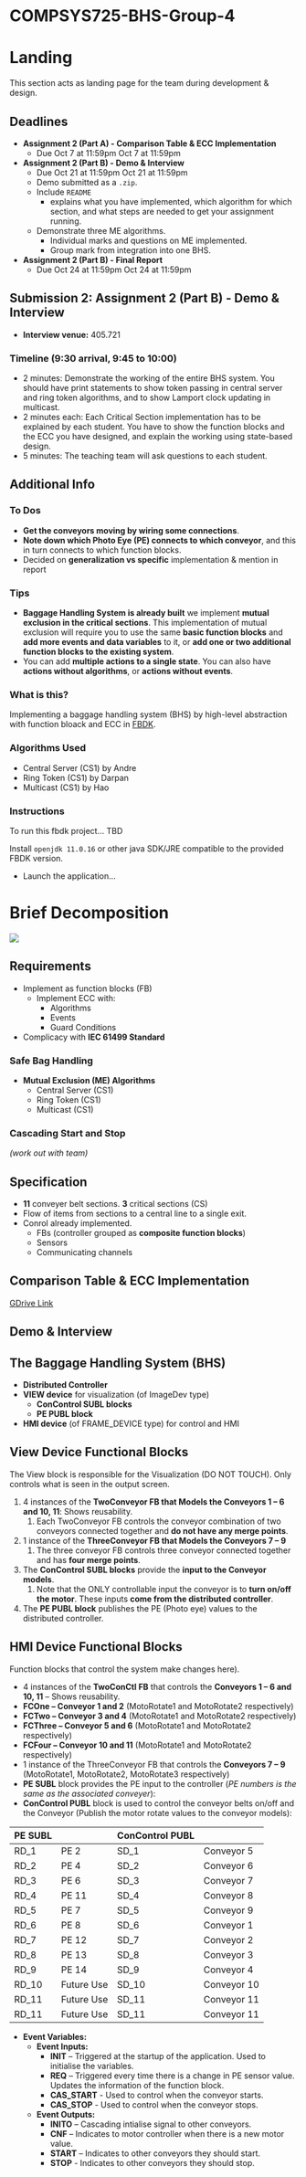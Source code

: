 # COMPSYS725-BHS-Group-4

# Landing

This section acts as landing page for the team during development & design.

## Deadlines

- **Assignment 2 (Part A) - Comparison Table & ECC Implementation**
  - Due Oct 7 at 11:59pm Oct 7 at 11:59pm
- **Assignment 2 (Part B) - Demo & Interview**
  - Due Oct 21 at 11:59pm Oct 21 at 11:59pm
  - Demo submitted as a `.zip`.
  - Include `README`
    - explains what you have implemented, which algorithm for which section, and what steps are needed to get your assignment running.
  - Demonstrate three ME algorithms.
    - Individual marks and questions on ME implemented.
    - Group mark from integration into one BHS.
- **Assignment 2 (Part B) - Final Report**
  - Due Oct 24 at 11:59pm Oct 24 at 11:59pm

## Submission 2: Assignment 2 (Part B) - Demo & Interview

- **Interview venue:** 405.721

### Timeline (9:30 arrival, 9:45 to 10:00)

- 2 minutes: Demonstrate the working of the entire BHS system. You should have print statements to show token passing in central server and ring token algorithms, and to show Lamport clock updating in multicast.
- 2 minutes each: Each Critical Section implementation has to be explained by each student. You have to show the function blocks and the ECC you have designed, and explain the working using state-based design.
- 5 minutes: The teaching team will ask questions to each student.

## Additional Info

### To Dos

- **Get the conveyors moving by wiring some connections**.
- **Note down which Photo Eye (PE) connects to which conveyor**, and this in turn connects to which function blocks.
- Decided on **generalization vs specific** implementation & mention in report

### Tips

- **Baggage Handling System is already built** we implement **mutual exclusion in the critical sections**. This implementation of mutual exclusion will require you to use the same **basic function blocks** and **add more events and data variables** to it, or **add one or two additional function blocks to the existing system**.
- You can add **multiple actions to a single state**. You can also have **actions without algorithms**, or **actions without events**.
  
### What is this?

Implementing a baggage handling system (BHS) by high-level abstraction with function bloack and ECC in [FBDK](https://holobloc.com/fbdk11/index.htm).

### Algorithms Used

- Central Server (CS1) by Andre
- Ring Token (CS1) by Darpan
- Multicast (CS1) by Hao

### Instructions

To run this fbdk project... TBD

Install `openjdk 11.0.16` or other java SDK/JRE compatible to the provided FBDK version.
- Launch the application...

# Brief Decomposition

![](./image/BHS%20Map.png)

## Requirements

- Implement as function blocks (FB)
  - Implement ECC with:
    - Algorithms
    - Events
    - Guard Conditions
- Complicacy with **IEC 61499 Standard**

### Safe Bag Handling

- **Mutual Exclusion (ME) Algorithms**
  - Central Server (CS1)
  - Ring Token (CS1)
  - Multicast (CS1)

### Cascading Start and Stop 

*(work out with team)*

## Specification

- **11** conveyer belt sections. **3** critical sections (CS)
- Flow of items from sections to a central line to a single exit.
- Conrol already implemented.
  - FBs (controller grouped as **composite function blocks**)
  - Sensors
  - Communicating channels

## Comparison Table & ECC Implementation

[GDrive Link](https://drive.google.com/drive/folders/19MAIjG8HvKbxwumz9j-ULChekv71C9N7?usp=sharing)

## Demo & Interview

## The Baggage Handling System (BHS)

- **Distributed Controller**
- **VIEW device** for visualization (of ImageDev type)
  - **ConControl SUBL blocks**
  - **PE PUBL block**
- **HMI device** (of FRAME_DEVICE type) for control and HMI

## View Device Functional Blocks

The View block is responsible for the Visualization (DO NOT TOUCH). Only controls what is seen in the output screen.

1. 4 instances of the **TwoConveyor FB that Models the Conveyors 1 – 6 and 10, 11**: Shows reusability.
   1. Each TwoConveyor FB controls the conveyor combination of two conveyors connected together and **do not have any merge points**.
2. 1 instance of the **ThreeConveyor FB that Models the Conveyors 7 – 9**
   1. The three conveyor FB controls three conveyor connected together and has **four merge points**.
3. The **ConControl SUBL blocks** provide the **input to the Conveyor models**. 
   1. Note that the ONLY controllable input the conveyor is to **turn on/off the motor**. These inputs **come from the distributed controller**.
4. The **PE PUBL block** publishes the PE (Photo eye) values to the distributed controller.

## HMI Device Functional Blocks

Function blocks that control the system make changes here).

- 4 instances of the **TwoConCtl FB** that controls the **Conveyors 1 – 6 and 10, 11** – Shows reusability.
- **FCOne – Conveyor 1 and 2** (MotoRotate1 and MotoRotate2 respectively)
- **FCTwo – Conveyor 3 and 4** (MotoRotate1 and MotoRotate2 respectively)
- **FCThree – Conveyor 5 and 6** (MotoRotate1 and MotoRotate2 respectively)
- **FCFour – Conveyor 10 and 11** (MotoRotate1 and MotoRotate2 respectively)
- 1 instance of the ThreeConveyor FB that controls the **Conveyors 7 – 9** (MotoRotate1, MotoRotate2, MotoRotate3 respectively)
- **PE SUBL** block provides the PE input to the controller (*PE numbers is the same as the associated conveyer*):
- **ConControl PUBL** block is used to control the conveyor belts on/off and the Conveyor (Publish the motor rotate values to the conveyor models):

| **PE SUBL** |             | **ConControl   PUBL** |              |
|-------------|-------------|-----------------------|--------------|
|  RD_1       |  PE 2       |  SD_1                 |  Conveyor 5  |
|  RD_2       |  PE 4       |  SD_2                 |  Conveyor 6  |
|  RD_3       |  PE 6       |  SD_3                 |  Conveyor 7  |
|  RD_4       |  PE 11      |  SD_4                 |  Conveyor 8  |
|  RD_5       |  PE 7       |  SD_5                 |  Conveyor 9  |
|  RD_6       |  PE 8       |  SD_6                 |  Conveyor 1  |
|  RD_7       |  PE 12      |  SD_7                 |  Conveyor 2  |
|  RD_8       |  PE 13      |  SD_8                 |  Conveyor 3  |
|  RD_9       |  PE 14      |  SD_9                 |  Conveyor 4  |
|  RD_10      |  Future Use |  SD_10                |  Conveyor 10 |
|  RD_11      |  Future Use |  SD_11                |  Conveyor 11 |
|  RD_11      |  Future Use |  SD_11                |  Conveyor 11 |

- **Event Variables:**
	- **Event Inputs:**
		- **INIT** – Triggered at the startup of the application. Used to initialise the variables.
		- **REQ** – Triggered every time there is a change in PE sensor value. Updates the information of the function block.
		- **CAS_START** - Used to control when the conveyor starts.
		- **CAS_STOP** - Used to control when the conveyor stops.
	- **Event Outputs:**
		- **INITO** – Cascading intialise signal to other conveyors.
		- **CNF** – Indicates to motor controller when there is a new motor value.
		- **START** – Indicates to other conveyors they should start.
		- **STOP** - Indicates to other conveyors they should stop.
